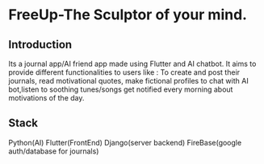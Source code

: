 # FreeUp-The Sculptor of your mind.

## Introduction
Its a journal app/AI friend app made using Flutter and AI chatbot. It aims to provide different functionalities to users like :
To create and post their journals, read motivational quotes, make fictional profiles to chat with AI bot,listen to soothing tunes/songs get notified every morning about motivations of the day. 

## Stack

Python(AI)
Flutter(FrontEnd)
Django(server backend)
FireBase(google auth/database for journals)




 


